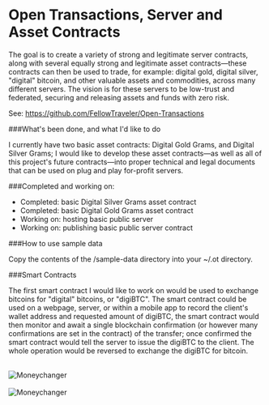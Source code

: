 Open Transactions, Server and Asset Contracts
=============================================

The goal is to create a variety of strong and legitimate server contracts, along with several equally strong and 
legitimate asset contracts—these contracts can then be used to trade, for example: digital gold, digital silver, "digital" 
bitcoin, and other valuable assets and commodities, across many different servers. The vision is for these servers 
to be low-trust and federated, securing and releasing assets and funds with zero risk.

See: https://github.com/FellowTraveler/Open-Transactions

###What's been done, and what I'd like to do

I currently have two basic asset contracts: Digital Gold Grams, and Digital Silver Grams; I would like to develop
these asset contracts—as well as all of this project's future contracts—into proper technical and legal documents 
that can be used on plug and play for-profit servers.

###Completed and working on:
* Completed: basic Digital Silver Grams asset contract
* Completed: basic Digital Gold Grams asset contract
* Working on: hosting basic public server
* Working on: publishing basic public server contract

###How to use sample data

Copy the contents of the /sample-data directory into your ~/.ot directory.

###Smart Contracts

The first smart contract I would like to work on would be used to exchange bitcoins for "digital" bitcoins, or 
"digiBTC". The smart contract could be used on a webpage, server, or within a mobile app to record the client's 
wallet address and requested amount of digiBTC, the smart contract would then monitor and await a single blockchain 
confirmation (or however many confirmations are set in the contract) of the transfer; once confirmed the smart 
contract would tell the server to issue the digiBTC to the client. The whole operation would be reversed to exchange 
the digiBTC for bitcoin.

<br>
<img align="center" src="http://i49.tinypic.com/161fiq9.png" alt="Moneychanger" />
<br>
<br>
<img align="center" src="http://i49.tinypic.com/14vmoee.png" alt="Moneychanger" />



